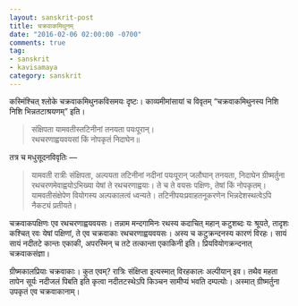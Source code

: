 ```yaml
---
layout: sanskrit-post
title: चक्रवाकमिथुनम्
date: "2016-02-06 02:00:00 -0700"
comments: true
tag: 
- sanskrit
- kavisamaya
category: sanskrit
---
```


कस्मिंश्चित् श्लोके चक्रवाकमिथुनकविसमयः दृष्टः। 
काव्यमीमांसायां च विवृतम् “चक्रवाकमिथुनस्य निशि निशि भिन्नतटाश्रयणम्” इति। 

> संक्षिपता यामवतीस्तटिनीनां तनयता पयःपूरान्।  
> रथचरणाह्वयवयसां किं नोपकृतं निदाघेन॥

तत्र च मधुसूदनविवृतिः — 

<!--more-->

> यामवती रात्रीः संक्षिपता, अल्पयता तटिनीनां नदीनां पयःपूरान् जलौघान् तनयता, 
> निदाघेन ग्रीष्मर्तुना रथचरणमेवाह्वयोऽभिख्या येषां ते रथचरणाह्वयाः। 
> ते च ते वयसः पक्षिणः, तेषां किं नोपकृतम्। 
> यामवतीसंक्षेपेण वियोगस्य अल्पकालत्वं ध्वन्यते। 
> तटिनीपयःप्रवाहतनूकरणेन भिन्नदेशस्थत्वेऽपि नैकट्यं प्रतीयते। 

चक्रवाकपक्षिणः एव रथचरणाह्वयवयसः। तन्नाम मन्दगामिनः रथस्य कदाचित् महान् 
कटुशब्दः यः श्रूयते, तादृशः कश्चित् रवः येषां पक्षिणां, ते एव चक्रवाकाः 
रथचरणाह्वयवयसः। अस्य च कटुक्रन्दनस्य कारणं विरहः। सायं सायं नदीतटे कान्तः एकाकी,
अपरस्मिन् च तटे तत्कान्ता एकाकिनी इति। प्रियवियोगक्रन्दनात् चक्रवाकसंज्ञा। 

ग्रीष्मकालप्रियाः चक्रवाकाः। कुत एवम्? रात्रिः संक्षिप्ता इत्यस्मात् विरहकालः अल्पीयान् इव।
तथैव महता तापेन सूर्यः नदीजलं पिबति इति कृत्वा नदीतटस्थेऽपि किञ्चन सामीप्यं 
भवति दम्पत्योः। अस्मात् ग्रीष्मर्तुना उपकृतं एव चक्रवाकानाम्।
